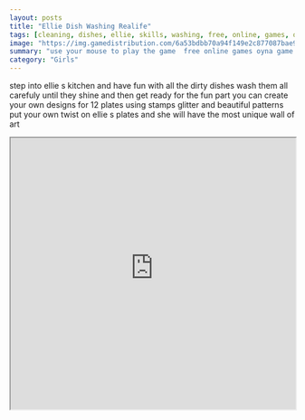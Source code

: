 ```yaml
---
layout: posts
title: "Ellie Dish Washing Realife"
tags: [cleaning, dishes, ellie, skills, washing, free, online, games, oyna, game, free, games, play, play, games]
image: "https://img.gamedistribution.com/6a53bdbb70a94f149e2c877087bae9dc.jpg"
summary: "use your mouse to play the game  free online games oyna game free games play play games"
category: "Girls"
---
```


step into ellie s kitchen and have fun with all the dirty dishes wash them all carefuly until they shine and then get ready for the fun part you can create your own designs for 12 plates using stamps glitter and beautiful patterns put your own twist on ellie s plates and she will have the most unique wall of art

<iframe width="100%" height="480px;" src="https://flash.gamedistribution.com?game=6a53bdbb70a94f149e2c877087bae9dc"></iframe>